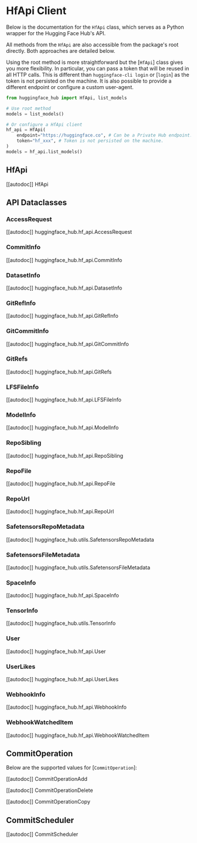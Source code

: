 <!--⚠️ Note that this file is in Markdown but contains specific syntax for our doc-builder (similar to MDX) that may not be
rendered properly in your Markdown viewer.
-->

# HfApi Client

Below is the documentation for the `HfApi` class, which serves as a Python wrapper for the Hugging Face Hub's API.

All methods from the `HfApi` are also accessible from the package's root directly. Both approaches are detailed below.

Using the root method is more straightforward but the [`HfApi`] class gives you more flexibility.
In particular, you can pass a token that will be reused in all HTTP calls. This is different
than `huggingface-cli login` or [`login`] as the token is not persisted on the machine.
It is also possible to provide a different endpoint or configure a custom user-agent.

```python
from huggingface_hub import HfApi, list_models

# Use root method
models = list_models()

# Or configure a HfApi client
hf_api = HfApi(
    endpoint="https://huggingface.co", # Can be a Private Hub endpoint.
    token="hf_xxx", # Token is not persisted on the machine.
)
models = hf_api.list_models()
```

## HfApi

[[autodoc]] HfApi

## API Dataclasses

### AccessRequest

[[autodoc]] huggingface_hub.hf_api.AccessRequest

### CommitInfo

[[autodoc]] huggingface_hub.hf_api.CommitInfo

### DatasetInfo

[[autodoc]] huggingface_hub.hf_api.DatasetInfo

### GitRefInfo

[[autodoc]] huggingface_hub.hf_api.GitRefInfo

### GitCommitInfo

[[autodoc]] huggingface_hub.hf_api.GitCommitInfo

### GitRefs

[[autodoc]] huggingface_hub.hf_api.GitRefs

### LFSFileInfo

[[autodoc]] huggingface_hub.hf_api.LFSFileInfo

### ModelInfo

[[autodoc]] huggingface_hub.hf_api.ModelInfo

### RepoSibling

[[autodoc]] huggingface_hub.hf_api.RepoSibling

### RepoFile

[[autodoc]] huggingface_hub.hf_api.RepoFile

### RepoUrl

[[autodoc]] huggingface_hub.hf_api.RepoUrl

### SafetensorsRepoMetadata

[[autodoc]] huggingface_hub.utils.SafetensorsRepoMetadata

### SafetensorsFileMetadata

[[autodoc]] huggingface_hub.utils.SafetensorsFileMetadata

### SpaceInfo

[[autodoc]] huggingface_hub.hf_api.SpaceInfo

### TensorInfo

[[autodoc]] huggingface_hub.utils.TensorInfo

### User

[[autodoc]] huggingface_hub.hf_api.User

### UserLikes

[[autodoc]] huggingface_hub.hf_api.UserLikes

### WebhookInfo

[[autodoc]] huggingface_hub.hf_api.WebhookInfo

### WebhookWatchedItem

[[autodoc]] huggingface_hub.hf_api.WebhookWatchedItem

## CommitOperation

Below are the supported values for [`CommitOperation`]:

[[autodoc]] CommitOperationAdd

[[autodoc]] CommitOperationDelete

[[autodoc]] CommitOperationCopy

## CommitScheduler

[[autodoc]] CommitScheduler
